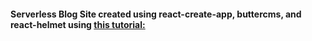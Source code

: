 #### Serverless Blog Site created using react-create-app, buttercms, and react-helmet using [this tutorial:](https://thenewstack.io/build-serverless-seo-friendly-react-blog/)
